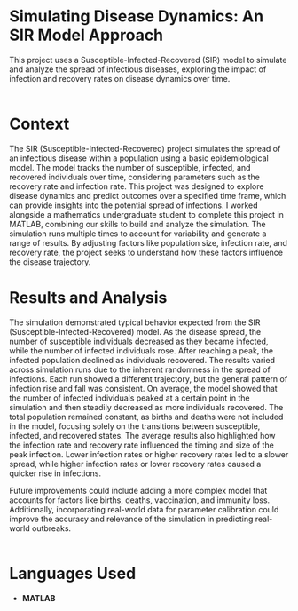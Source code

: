 # Simulating Disease Dynamics: An SIR Model Approach
This project uses a Susceptible-Infected-Recovered (SIR) model to simulate and analyze the spread of infectious diseases, exploring the impact of infection and recovery rates on disease dynamics over time.
<br><br>

# Context
The SIR (Susceptible-Infected-Recovered) project simulates the spread of an infectious disease within a population using a basic epidemiological model. The model tracks the number of susceptible, infected, and recovered individuals over time, considering parameters such as the recovery rate and infection rate. This project was designed to explore disease dynamics and predict outcomes over a specified time frame, which can provide insights into the potential spread of infections. I worked alongside a mathematics undergraduate student to complete this project in MATLAB, combining our skills to build and analyze the simulation. The simulation runs multiple times to account for variability and generate a range of results. By adjusting factors like population size, infection rate, and recovery rate, the project seeks to understand how these factors influence the disease trajectory.

# Results and Analysis
The simulation demonstrated typical behavior expected from the SIR (Susceptible-Infected-Recovered) model. As the disease spread, the number of susceptible individuals decreased as they became infected, while the number of infected individuals rose. After reaching a peak, the infected population declined as individuals recovered. The results varied across simulation runs due to the inherent randomness in the spread of infections. Each run showed a different trajectory, but the general pattern of infection rise and fall was consistent. On average, the model showed that the number of infected individuals peaked at a certain point in the simulation and then steadily decreased as more individuals recovered. The total population remained constant, as births and deaths were not included in the model, focusing solely on the transitions between susceptible, infected, and recovered states. The average results also highlighted how the infection rate and recovery rate influenced the timing and size of the peak infection. Lower infection rates or higher recovery rates led to a slower spread, while higher infection rates or lower recovery rates caused a quicker rise in infections.

Future improvements could include adding a more complex model that accounts for factors like births, deaths, vaccination, and immunity loss. Additionally, incorporating real-world data for parameter calibration could improve the accuracy and relevance of the simulation in predicting real-world outbreaks.
<br><br>

# Languages Used
- **MATLAB**
